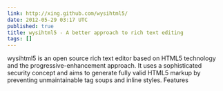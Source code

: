 ```yaml
---
link: http://xing.github.com/wysihtml5/
date: 2012-05-29 03:17 UTC
published: true
title: wysihtml5 - A better approach to rich text editing
tags: []
---
```


wysihtml5 is an open source rich text editor based on HTML5 technology and the progressive-enhancement approach. It uses a sophisticated security concept and aims to generate fully valid HTML5 markup by preventing unmaintainable tag soups and inline styles. Features
